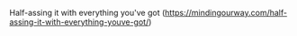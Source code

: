 Half-assing it with everything you've got (https://mindingourway.com/half-assing-it-with-everything-youve-got/)
